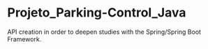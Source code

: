 # Projeto_Parking-Control_Java
API creation in order to deepen studies with the Spring/Spring Boot Framework.
